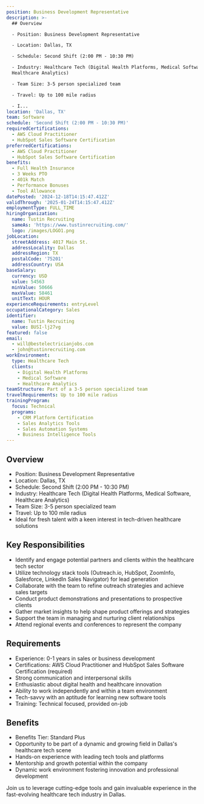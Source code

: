 ```yaml
---
position: Business Development Representative
description: >-
  ## Overview

  - Position: Business Development Representative

  - Location: Dallas, TX

  - Schedule: Second Shift (2:00 PM - 10:30 PM)

  - Industry: Healthcare Tech (Digital Health Platforms, Medical Software,
  Healthcare Analytics)

  - Team Size: 3-5 person specialized team

  - Travel: Up to 100 mile radius

  - I...
location: 'Dallas, TX'
team: Software
schedule: 'Second Shift (2:00 PM - 10:30 PM)'
requiredCertifications:
  - AWS Cloud Practitioner
  - HubSpot Sales Software Certification
preferredCertifications:
  - AWS Cloud Practitioner
  - HubSpot Sales Software Certification
benefits:
  - Full Health Insurance
  - 3 Weeks PTO
  - 401k Match
  - Performance Bonuses
  - Tool Allowance
datePosted: '2024-12-18T14:15:47.412Z'
validThrough: '2025-01-24T14:15:47.412Z'
employmentType: FULL_TIME
hiringOrganization:
  name: Tustin Recruiting
  sameAs: 'https://www.tustinrecruiting.com/'
  logo: /images/LOGO1.png
jobLocation:
  streetAddress: 4017 Main St.
  addressLocality: Dallas
  addressRegion: TX
  postalCode: '75201'
  addressCountry: USA
baseSalary:
  currency: USD
  value: 54563
  minValue: 50666
  maxValue: 58461
  unitText: HOUR
experienceRequirements: entryLevel
occupationalCategory: Sales
identifier:
  name: Tustin Recruiting
  value: BUSI-lj27vg
featured: false
email:
  - will@bestelectricianjobs.com
  - john@tustinrecruiting.com
workEnvironment:
  type: Healthcare Tech
  clients:
    - Digital Health Platforms
    - Medical Software
    - Healthcare Analytics
teamStructure: Part of a 3-5 person specialized team
travelRequirements: Up to 100 mile radius
trainingProgram:
  focus: Technical
  programs:
    - CRM Platform Certification
    - Sales Analytics Tools
    - Sales Automation Systems
    - Business Intelligence Tools
---
```




## Overview
- Position: Business Development Representative
- Location: Dallas, TX
- Schedule: Second Shift (2:00 PM - 10:30 PM)
- Industry: Healthcare Tech (Digital Health Platforms, Medical Software, Healthcare Analytics)
- Team Size: 3-5 person specialized team
- Travel: Up to 100 mile radius
- Ideal for fresh talent with a keen interest in tech-driven healthcare solutions

## Key Responsibilities
- Identify and engage potential partners and clients within the healthcare tech sector
- Utilize technology stack tools (Outreach.io, HubSpot, ZoomInfo, Salesforce, LinkedIn Sales Navigator) for lead generation
- Collaborate with the team to refine outreach strategies and achieve sales targets
- Conduct product demonstrations and presentations to prospective clients
- Gather market insights to help shape product offerings and strategies
- Support the team in managing and nurturing client relationships
- Attend regional events and conferences to represent the company

## Requirements
- Experience: 0-1 years in sales or business development
- Certifications: AWS Cloud Practitioner and HubSpot Sales Software Certification (required)
- Strong communication and interpersonal skills
- Enthusiastic about digital health and healthcare innovation
- Ability to work independently and within a team environment
- Tech-savvy with an aptitude for learning new software tools
- Training: Technical focused, provided on-job

## Benefits
- Benefits Tier: Standard Plus
- Opportunity to be part of a dynamic and growing field in Dallas's healthcare tech scene
- Hands-on experience with leading tech tools and platforms
- Mentorship and growth potential within the company
- Dynamic work environment fostering innovation and professional development

Join us to leverage cutting-edge tools and gain invaluable experience in the fast-evolving healthcare tech industry in Dallas.
